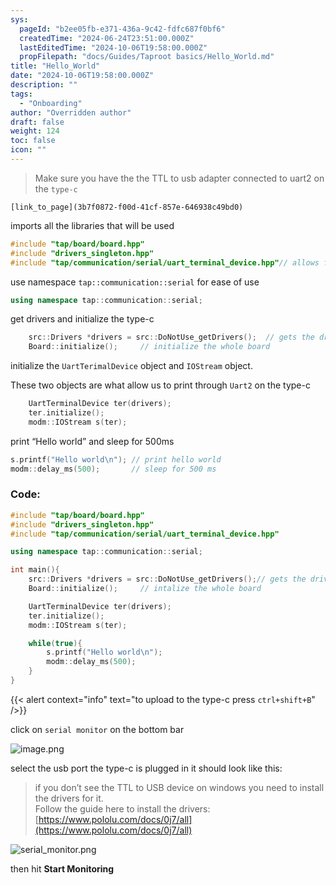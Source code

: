 ```yaml
---
sys:
  pageId: "b2ee05fb-e371-436a-9c42-fdfc687f0bf6"
  createdTime: "2024-06-24T23:51:00.000Z"
  lastEditedTime: "2024-10-06T19:58:00.000Z"
  propFilepath: "docs/Guides/Taproot basics/Hello_World.md"
title: "Hello_World"
date: "2024-10-06T19:58:00.000Z"
description: ""
tags:
  - "Onboarding"
author: "Overridden author"
draft: false
weight: 124
toc: false
icon: ""
---
```


> Make sure you have the the TTL to usb adapter connected to uart2 on the `type-c` 

	[link_to_page](3b7f0872-f00d-41cf-857e-646938c49bd0)

imports all the libraries that will be used

```cpp
#include "tap/board/board.hpp"
#include "drivers_singleton.hpp"
#include "tap/communication/serial/uart_terminal_device.hpp"// allows for printf
```

use namespace `tap::communication::serial` for ease of use

```cpp
using namespace tap::communication::serial;
```

get drivers and initialize the type-c

```cpp
    src::Drivers *drivers = src::DoNotUse_getDrivers();  // gets the driver object
    Board::initialize();     // initialize the whole board
```

initialize the `UartTerimalDevice` object and `IOStream` object.

These two objects are what allow us to print through `Uart2` on the type-c

```cpp
    UartTerminalDevice ter(drivers);
    ter.initialize();
    modm::IOStream s(ter);
```

print “Hello world” and sleep for 500ms

```cpp
s.printf("Hello world\n"); // print hello world
modm::delay_ms(500);       // sleep for 500 ms
```

### Code:

```cpp
#include "tap/board/board.hpp"
#include "drivers_singleton.hpp"
#include "tap/communication/serial/uart_terminal_device.hpp"

using namespace tap::communication::serial;

int main(){
    src::Drivers *drivers = src::DoNotUse_getDrivers();// gets the driver object
    Board::initialize();     // intalize the whole board

    UartTerminalDevice ter(drivers);
    ter.initialize();
    modm::IOStream s(ter);

    while(true){
        s.printf("Hello world\n");
        modm::delay_ms(500);
    }
}
```

{{< alert context="info" text="to upload to the type-c press `ctrl+shift+B`" />}}

click on `serial monitor` on the bottom bar

![image.png](https://prod-files-secure.s3.us-west-2.amazonaws.com/d518164a-d88e-44d1-a4ee-3adb3bd8bce0/a42f36e7-f896-41d1-bc6a-3236301092f6/image.png?X-Amz-Algorithm=AWS4-HMAC-SHA256&X-Amz-Content-Sha256=UNSIGNED-PAYLOAD&X-Amz-Credential=ASIAZI2LB466WTVJLP63%2F20250521%2Fus-west-2%2Fs3%2Faws4_request&X-Amz-Date=20250521T090940Z&X-Amz-Expires=3600&X-Amz-Security-Token=IQoJb3JpZ2luX2VjEP%2F%2F%2F%2F%2F%2F%2F%2F%2F%2F%2FwEaCXVzLXdlc3QtMiJGMEQCIHTB0SgtR37jL702Gde5uvK6t7ql%2FL9S2CmWmhEhA6woAiAIQn8Pc8bUEC2aPsjLBAWH1Ofh42uzRikXILhLDlBN%2FyqIBAi4%2F%2F%2F%2F%2F%2F%2F%2F%2F%2F8BEAAaDDYzNzQyMzE4MzgwNSIM5VI3XNb%2B968rh%2FmAKtwDJ5ketsPw2ywA7D%2FXvVNBFifaI95cjIE9AsuoZteQGNlsLhBOKU8IJFsCSQS5JpDEWqO2%2FKjRIt4vs0ChSHT53K8ukUQHb8MQ34DY5biWaObk3mybW5dnvG3ZMtP0qjNzVehgI4E5cPJRZjqAKcRFBEjV2kz%2B0iu4M%2Bce0X6UPYnkLkM8724IFGpuEz92EQZh81DXUutp4sKLeuoFTLVYXo2mhRl7F2aD3%2Bx4QwM7sURU3lQAF8zn5U4id80w69Rc0xd6zpOOob3Yk17hb%2FzHpqNILMWVkL9uEmEqpdp7hLypkg8jZ%2FRt%2Bui%2Fx6a7BMNE4N3VNoByu17lH2ornmAVQo6h1DILRn8ZpE1uge8bXDq2zObnA6ND87B7b4Dw49a3dpR6JMp%2F8%2FTpPYFNycG2804o2CGguIa8fui5E17DV%2BWIXiGeaGV0iowNe3Cp0HFTz13uY0DEltPJR3RplilmDltrjd2xI0%2F5r3Su%2BMg4d1UPaxPrFX2en1ZfPtwXjxRpvhY7Yt14thzJbFsD6Kb%2B1PVaeMu2RwMVYWkWw9uHXr%2FDNAiTK1M19mDWmVoT8q0bkSu7ceNUAzQDiLHPCfra2h8yvgxJ%2BkyXtdYtm9MAm7Hx99%2FI%2F2kivWB8%2FDUwuOy1wQY6pgH9B0kmvjWJw8PoQ34H%2BMH4ZxFw71dsiaHgtt3Y%2FTXW%2BAky%2FihWKY5y05n%2BI3QafChuHfNVqH6RRh6vf80Sw84fjkxnci0Br4x0AlxAHyA9aTETIByA4%2B36jHmx0fWGrPLqQUdj10FcU3Z%2Bac87JWhgswmKWQBggpaaJhxtUWppxrSdOGqBmhurofDH2eglXJ5qaOP4Bbgk4E%2B7jUILurBmKjrkarph&X-Amz-Signature=6f3648ca164edafe7ac0cb60654aef4e7d492a85aa5b11e6508b4342cc4c61ee&X-Amz-SignedHeaders=host&x-id=GetObject)

select the usb port the type-c is plugged in it should look like this:

> if you don’t see the TTL to USB device on windows you need to install the drivers for it.  
> Follow the guide here to install the drivers: [https://www.pololu.com/docs/0j7/all](https://www.pololu.com/docs/0j7/all)

![serial_monitor.png](https://prod-files-secure.s3.us-west-2.amazonaws.com/d518164a-d88e-44d1-a4ee-3adb3bd8bce0/f03f4774-05d4-4393-b6a0-d5efb6d315ab/serial_monitor.png?X-Amz-Algorithm=AWS4-HMAC-SHA256&X-Amz-Content-Sha256=UNSIGNED-PAYLOAD&X-Amz-Credential=ASIAZI2LB466WTVJLP63%2F20250521%2Fus-west-2%2Fs3%2Faws4_request&X-Amz-Date=20250521T090940Z&X-Amz-Expires=3600&X-Amz-Security-Token=IQoJb3JpZ2luX2VjEP%2F%2F%2F%2F%2F%2F%2F%2F%2F%2F%2FwEaCXVzLXdlc3QtMiJGMEQCIHTB0SgtR37jL702Gde5uvK6t7ql%2FL9S2CmWmhEhA6woAiAIQn8Pc8bUEC2aPsjLBAWH1Ofh42uzRikXILhLDlBN%2FyqIBAi4%2F%2F%2F%2F%2F%2F%2F%2F%2F%2F8BEAAaDDYzNzQyMzE4MzgwNSIM5VI3XNb%2B968rh%2FmAKtwDJ5ketsPw2ywA7D%2FXvVNBFifaI95cjIE9AsuoZteQGNlsLhBOKU8IJFsCSQS5JpDEWqO2%2FKjRIt4vs0ChSHT53K8ukUQHb8MQ34DY5biWaObk3mybW5dnvG3ZMtP0qjNzVehgI4E5cPJRZjqAKcRFBEjV2kz%2B0iu4M%2Bce0X6UPYnkLkM8724IFGpuEz92EQZh81DXUutp4sKLeuoFTLVYXo2mhRl7F2aD3%2Bx4QwM7sURU3lQAF8zn5U4id80w69Rc0xd6zpOOob3Yk17hb%2FzHpqNILMWVkL9uEmEqpdp7hLypkg8jZ%2FRt%2Bui%2Fx6a7BMNE4N3VNoByu17lH2ornmAVQo6h1DILRn8ZpE1uge8bXDq2zObnA6ND87B7b4Dw49a3dpR6JMp%2F8%2FTpPYFNycG2804o2CGguIa8fui5E17DV%2BWIXiGeaGV0iowNe3Cp0HFTz13uY0DEltPJR3RplilmDltrjd2xI0%2F5r3Su%2BMg4d1UPaxPrFX2en1ZfPtwXjxRpvhY7Yt14thzJbFsD6Kb%2B1PVaeMu2RwMVYWkWw9uHXr%2FDNAiTK1M19mDWmVoT8q0bkSu7ceNUAzQDiLHPCfra2h8yvgxJ%2BkyXtdYtm9MAm7Hx99%2FI%2F2kivWB8%2FDUwuOy1wQY6pgH9B0kmvjWJw8PoQ34H%2BMH4ZxFw71dsiaHgtt3Y%2FTXW%2BAky%2FihWKY5y05n%2BI3QafChuHfNVqH6RRh6vf80Sw84fjkxnci0Br4x0AlxAHyA9aTETIByA4%2B36jHmx0fWGrPLqQUdj10FcU3Z%2Bac87JWhgswmKWQBggpaaJhxtUWppxrSdOGqBmhurofDH2eglXJ5qaOP4Bbgk4E%2B7jUILurBmKjrkarph&X-Amz-Signature=895e6fed06bef65d0936a28e20e6a2ca4cfef19024aa43b388f4eb2236f01728&X-Amz-SignedHeaders=host&x-id=GetObject)

then hit **Start Monitoring**
